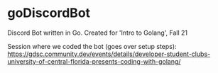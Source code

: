 # goDiscordBot
Discord Bot written in Go. Created for 'Intro to Golang', Fall 21


Session where we coded the bot (goes over setup steps): https://gdsc.community.dev/events/details/developer-student-clubs-university-of-central-florida-presents-coding-with-golang/
